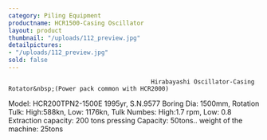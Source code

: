 ```yaml
---
category: Piling Equipment
productname: HCR1500-Casing Oscillator
layout: product
thumbnail: "/uploads/112_preview.jpg"
detailpictures:
- "/uploads/112_preview.jpg"
sold: false
---
```


                                            Hirabayashi Oscillator-Casing Rotator&nbsp;(Power pack common with HCR2000)
Model: HCR200TPN2-1500E
1995yr, S.N.9577
Boring Dia: 1500mm, Rotation Tulk: High:588kn, Low: 1176kn, Tulk Numbes: High:1.7 rpm, Low: 0.8
Extraction capacity: 200 tons pressing Capacity: 50tons.. weight of the machine: 25tons


